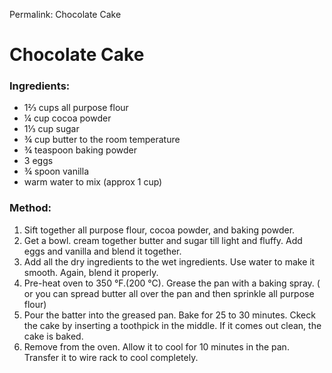 Permalink: Chocolate Cake 

# Chocolate Cake

### Ingredients:
* 1⅔ cups all purpose flour 
* ¼ cup cocoa powder
* 1⅓ cup sugar
* ¾ cup butter to the room temperature
* ¾ teaspoon baking powder
* 3 eggs
* ¾ spoon vanilla
* warm water to mix (approx 1 cup)

### Method:
1. Sift together all purpose flour, cocoa powder, and baking powder. 
2. Get a bowl. cream together butter and sugar till light and fluffy. Add eggs and vanilla and blend it together. 
3. Add all the dry ingredients to the wet ingredients. Use water to make it smooth. Again, blend it properly. 
4. Pre-heat oven to 350 °F.(200 °C). Grease the pan with a baking spray. ( or you can spread butter all over the pan and then sprinkle all purpose flour)
5. Pour the batter into the greased pan. Bake for 25 to 30 minutes. Ckeck the cake by inserting a toothpick in the middle. If it comes out clean, the cake is baked.
6. Remove from the oven. Allow it to cool for 10 minutes in the pan. Transfer it to wire rack to cool completely. 
